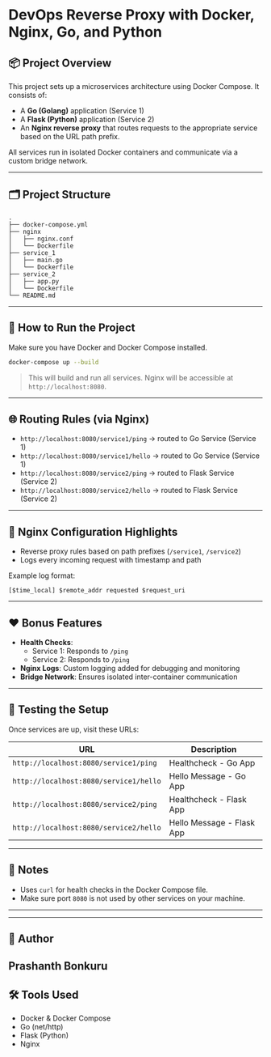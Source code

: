
# DevOps Reverse Proxy with Docker, Nginx, Go, and Python

## 📦 Project Overview

This project sets up a microservices architecture using Docker Compose. It consists of:

- A **Go (Golang)** application (Service 1)
- A **Flask (Python)** application (Service 2)
- An **Nginx reverse proxy** that routes requests to the appropriate service based on the URL path prefix.

All services run in isolated Docker containers and communicate via a custom bridge network.

---

## 🗂️ Project Structure

```
.
├── docker-compose.yml
├── nginx
│   ├── nginx.conf
│   └── Dockerfile
├── service_1
│   ├── main.go
│   └── Dockerfile
├── service_2
│   ├── app.py
│   └── Dockerfile
└── README.md
```

---

## 🚀 How to Run the Project

Make sure you have Docker and Docker Compose installed.

```bash
docker-compose up --build
```

> This will build and run all services. Nginx will be accessible at `http://localhost:8080`.

---

## 🌐 Routing Rules (via Nginx)

- `http://localhost:8080/service1/ping` → routed to Go Service (Service 1)
- `http://localhost:8080/service1/hello` → routed to Go Service (Service 1)
- `http://localhost:8080/service2/ping` → routed to Flask Service (Service 2)
- `http://localhost:8080/service2/hello` → routed to Flask Service (Service 2)

---

## 📄 Nginx Configuration Highlights

- Reverse proxy rules based on path prefixes (`/service1`, `/service2`)
- Logs every incoming request with timestamp and path

Example log format:
```
[$time_local] $remote_addr requested $request_uri
```

---

## ❤️ Bonus Features

- **Health Checks**:
  - Service 1: Responds to `/ping`
  - Service 2: Responds to `/ping`
- **Nginx Logs**: Custom logging added for debugging and monitoring
- **Bridge Network**: Ensures isolated inter-container communication

---

## 🧪 Testing the Setup

Once services are up, visit these URLs:

| URL                                | Description                   |
|------------------------------------|-------------------------------|
| `http://localhost:8080/service1/ping`  | Healthcheck - Go App         |
| `http://localhost:8080/service1/hello` | Hello Message - Go App       |
| `http://localhost:8080/service2/ping`  | Healthcheck - Flask App      |
| `http://localhost:8080/service2/hello` | Hello Message - Flask App    |

---

## 📝 Notes

- Uses `curl` for health checks in the Docker Compose file.
- Make sure port `8080` is not used by other services on your machine.

---

---

## 👤 Author

Prashanth Bonkuru 
---

## 🛠️ Tools Used

- Docker & Docker Compose
- Go (net/http)
- Flask (Python)
- Nginx
